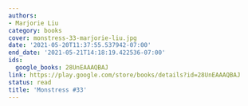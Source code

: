 ```yaml
---
authors:
- Marjorie Liu
category: books
cover: monstress-33-marjorie-liu.jpg
date: '2021-05-20T11:37:55.537942-07:00'
end_date: '2021-05-21T14:18:19.422536-07:00'
ids:
  google_books: 28UnEAAAQBAJ
link: https://play.google.com/store/books/details?id=28UnEAAAQBAJ
status: read
title: 'Monstress #33'
---
```

